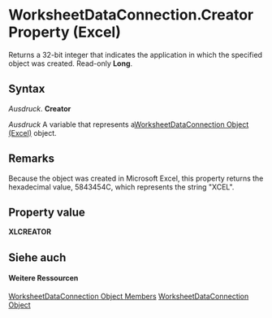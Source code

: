 
# WorksheetDataConnection.Creator Property (Excel)

Returns a 32-bit integer that indicates the application in which the specified object was created. Read-only  **Long**.


## Syntax

 _Ausdruck_. **Creator**

 _Ausdruck_ A variable that represents a[WorksheetDataConnection Object (Excel)](05b67daa-ed68-f0f9-9228-86d6e53ef6e3.md) object.


## Remarks

Because the object was created in Microsoft Excel, this property returns the hexadecimal value, 5843454C, which represents the string "XCEL".


## Property value

 **XLCREATOR**


## Siehe auch


#### Weitere Ressourcen


[WorksheetDataConnection Object Members](http://msdn.microsoft.com/library/a86803fe-2598-3126-aadc-704c7af067e7%28Office.15%29.aspx)
[WorksheetDataConnection Object](05b67daa-ed68-f0f9-9228-86d6e53ef6e3.md)